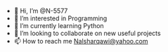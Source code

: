 - 👋 Hi, I’m @N-5577
- 👀 I’m interested in Programming
- 🌱 I’m currently learning Python
- 💞️ I’m looking to collaborate on new useful projects
- 📫 How to reach me Nalsharqawi@yahoo.com

<!---
N-5577/N-5577 is a ✨ special ✨ repository because its `README.md` (this file) appears on your GitHub profile.
You can click the Preview link to take a look at your changes.
--->
